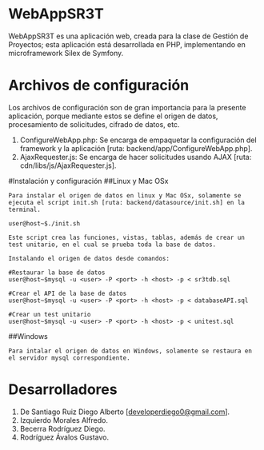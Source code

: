 # WebAppSR3T

WebAppSR3T es una aplicación web, creada para la clase de Gestión de Proyectos; esta aplicación
está desarrollada en PHP, implementando en microframework Silex de Symfony.



# Archivos de configuración

Los archivos de configuración son de gran importancia para la presente aplicación, porque mediante estos se define el origen de datos, procesamiento de solicitudes, cifrado de datos, etc.

1. ConfigureWebApp.php: Se encarga de empaquetar la configuración del framework y la aplicación [ruta: backend/app/ConfigureWebApp.php].
2. AjaxRequester.js: Se encarga de hacer solicitudes usando AJAX [ruta: cdn/libs/js/AjaxRequester.js].

#Instalación y configuración
##Linux y Mac OSx

	Para instalar el origen de datos en linux y Mac OSx, solamente se ejecuta el script init.sh [ruta: backend/datasource/init.sh] en la terminal.

	user@host~$./init.sh

	Este script crea las funciones, vistas, tablas, además de crear un test unitario, en el cual se prueba toda la base de datos.

	Instalando el origen de datos desde comandos:
	
	#Restaurar la base de datos
	user@host~$mysql -u <user> -P <port> -h <host> -p < sr3tdb.sql
	
	#Crear el API de la base de datos
	user@host~$mysql -u <user> -P <port> -h <host> -p < databaseAPI.sql

	#Crear un test unitario
	user@host~$mysql -u <user> -P <port> -h <host> -p < unitest.sql
	
##Windows

	Para intalar el origen de datos en Windows, solamente se restaura en el servidor mysql correspondiente.

# Desarrolladores

1. De Santiago Ruiz Diego Alberto [developerdiego0@gmail.com].
2. Izquierdo Morales Alfredo.
3. Becerra Rodríguez Diego. 
4. Rodríguez Ávalos Gustavo.